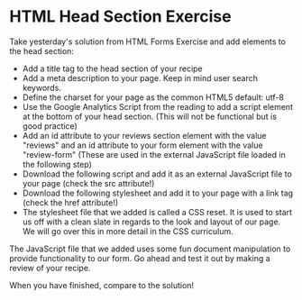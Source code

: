 # HTML Head Section Exercise

Take yesterday's solution from HTML Forms Exercise and add elements to the head section:

- Add a title tag to the head section of your recipe
- Add a meta description to your page. Keep in mind user search keywords.
- Define the charset for your page as the common HTML5 default: utf-8
- Use the Google Analytics Script from the reading to add a script element at the bottom of your head section. (This will not be functional but is good practice)
- Add an id attribute to your reviews section element with the value "reviews" and an id attribute to your form element with the value "review-form" (These are used in the external JavaScript file loaded in the following step)
- Download the following script and add it as an external JavaScript file to your page (check the src attribute!)
- Download the following stylesheet and add it to your page with a link tag (check the href attribute!)
- The stylesheet file that we added is called a CSS reset. It is used to start us off with a clean slate in regards to the look and layout of our page. We will go over this in more detail in the CSS curriculum.

The JavaScript file that we added uses some fun document manipulation to provide functionality to our form. Go ahead and test it out by making a review of your recipe.

When you have finished, compare to the solution!